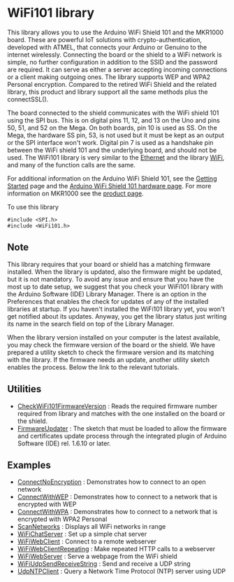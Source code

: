 # WiFi101 library
This library allows you to use the Arduino WiFi Shield 101 and the MKR1000 board. These are powerful IoT solutions with crypto-authentication, developed with ATMEL, that connects your Arduino or Genuino to the internet wirelessly. Connecting the board or the shield to a WiFi network is simple, no further configuration in addition to the SSID and the password are required. It can serve as either a server accepting incoming connections or a client making outgoing ones. The library supports WEP and WPA2 Personal encryption. Compared to the retired WiFi Shield and the related library, this product and library support all the same methods plus the connectSSL().

The board connected to the shield communicates with the WiFi shield 101 using the SPI bus. This is on digital pins 11, 12, and 13 on the Uno and pins 50, 51, and 52 on the Mega. On both boards, pin 10 is used as SS. On the Mega, the hardware SS pin, 53, is not used but it must be kept as an output or the SPI interface won't work. Digital pin 7 is used as a handshake pin between the WiFi shield 101 and the underlying board, and should not be used. The WiFi101 library is very similar to the [Ethernet](https://www.arduino.cc/en/Reference/Ethernet) and the library [WiFi](https://www.arduino.cc/en/Reference/WiFi), and many of the function calls are the same.

For additional information on the Arduino WiFi Shield 101, see the [Getting Started](https://www.arduino.cc/en/Guide/ArduinoWiFiShield101) page and the [Arduino WiFi Shield 101 hardware page](https://www.arduino.cc/en/Main/ArduinoWiFiShield101[). For more information on MKR1000 see the [product page](https://www.arduino.cc/en/Main/ArduinoMKR1000).

To use this library
```
#include <SPI.h>
#include <WiFi101.h>
```
## Note
This library requires that your board or shield has a matching firmware installed. When the library is updated, also the firmware might be updated, but it is not mandatory. To avoid any issue and ensure that you have the most up to date setup, we suggest that you check your WiFi101 library with the Arduino Software (IDE) Library Manager. There is an option in the Preferences that enables the check for updates of any of the installed libraries at startup. If you haven't installed the WiFi101 library yet, you won't get notified about its updates. Anyway, you get the library status just writing its name in the search field on top of the Library Manager.


When the library version installed on your computer is the latest available, you may check the firmware version of the board or the shield. We have prepared a utility sketch to check the firmware version and its matching with the library. If the firmware needs an update, another utility sketch enables the process. Below the link to the relevant tutorials.

## Utilities
- [CheckWiFi101FirmwareVersion](https://www.arduino.cc/en/Tutorial/CheckWiFi101FirmwareVersion) : Reads the required firmware number required from library and matches with the one installed on the board or the shield.
- [FirmwareUpdater](https://www.arduino.cc/en/Tutorial/FirmwareUpdater) : The sketch that must be loaded to allow the firmware and certificates update process through the integrated plugin of Arduino Software (IDE) rel. 1.6.10 or later.
## Examples
- [ConnectNoEncryption](https://www.arduino.cc/en/Tutorial/Wifi101ConnectNoEncryption) : Demonstrates how to connect to an open network
- [ConnectWithWEP](https://www.arduino.cc/en/Tutorial/Wifi101ConnectWithWEP) : Demonstrates how to connect to a network that is encrypted with WEP
- [ConnectWithWPA](https://www.arduino.cc/en/Tutorial/Wifi101ConnectWithWPA) : Demonstrates how to connect to a network that is encrypted with WPA2 Personal
- [ScanNetworks](https://www.arduino.cc/en/Tutorial/Wifi101ScanNetworks) : Displays all WiFi networks in range
- [WiFiChatServer](https://www.arduino.cc/en/Tutorial/Wifi101WiFiChatServer) : Set up a simple chat server
- [WiFiWebClient](https://www.arduino.cc/en/Tutorial/Wifi101WiFiWebClient) : Connect to a remote webserver
- [WiFiWebClientRepeating](https://www.arduino.cc/en/Tutorial/Wifi101WiFiWebClientRepeating) : Make repeated HTTP calls to a webserver
- [WiFiWebServer](https://www.arduino.cc/en/Tutorial/Wifi101WiFiWebServer) : Serve a webpage from the WiFi shield
- [WiFiUdpSendReceiveString](https://www.arduino.cc/en/Tutorial/Wifi101WiFiUdpSendReceiveString) : Send and receive a UDP string
- [UdpNTPClient](https://www.arduino.cc/en/Tutorial/Wifi101UdpNTPClient) : Query a Network Time Protocol (NTP) server using UDP
